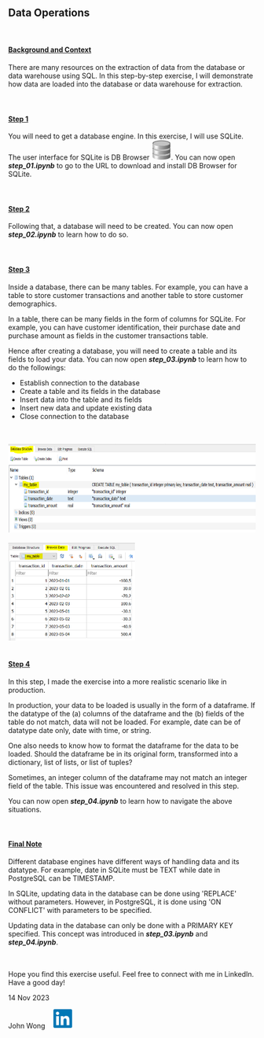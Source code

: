 ## **Data Operations**
<br>

#### <u>**Background and Context**</u>

There are many resources on the extraction of data from the database or data warehouse using SQL. In this step-by-step exercise, I will demonstrate how data are loaded into the database or data warehouse for extraction.
<br>
<br>
<br>

#### <u>**Step 1**</u>

You will need to get a database engine. In this exercise, I will use SQLite. The user interface for SQLite is DB Browser <img src='db_browser.svg' height='40'>. You can now open ***step_01.ipynb*** to go to the URL to download and install DB Browser for SQLite.
<br>
<br>
<br>

#### <u>**Step 2**</u>

Following that, a database will need to be created. You can now open ***step_02.ipynb*** to learn how to do so.
<br>
<br>
<br>

#### <u>**Step 3**</u>

Inside a database, there can be many tables. For example, you can have a table to store customer transactions and another table to store customer demographics.

In a table, there can be many fields in the form of columns for SQLite. For example, you can have customer identification, their purchase date and purchase amount as fields in the customer transactions table.

Hence after creating a database, you will need to create a table and its fields to load your data. You can now open ***step_03.ipynb*** to learn how to do the followings:
* Establish connection to the database
* Create a table and its fields in the database
* Insert data into the table and its fields
* Insert new data and update existing data
* Close connection to the database
<br>
<br>

<img src='step_03a.PNG' height='180'>
<br>
<br>

<img src='step_03b.PNG' height='200'>
<br>
<br>

#### <u>**Step 4**</u>

In this step, I made the exercise into a more realistic scenario like in production.

In production, your data to be loaded is usually in the form of a dataframe. If the datatype of the (a) columns of the dataframe and the (b) fields of the table do not match, data will not be loaded. For example, date can be of datatype date only, date with time, or string.

One also needs to know how to format the dataframe for the data to be loaded. Should the dataframe be in its original form, transformed into a dictionary, list of lists, or list of tuples?

Sometimes, an integer column of the dataframe may not match an integer field of the table. This issue was encountered and resolved in this step.

You can now open ***step_04.ipynb*** to learn how to navigate the above situations.
<br>
<br>
<br>

#### <u>**Final Note**</u>

Different database engines have different ways of handling data and its datatype. For example, date in SQLite must be TEXT while date in PostgreSQL can be TIMESTAMP.

In SQLite, updating data in the database can be done using 'REPLACE' without parameters. However, in PostgreSQL, it is done using 'ON CONFLICT' with parameters to be specified.

Updating data in the database can only be done with a PRIMARY KEY specified. This concept was introduced in ***step_03.ipynb*** and ***step_04.ipynb***.
<br>
<br>
<br>

Hope you find this exercise useful. Feel free to connect with me in LinkedIn. Have a good day!

14 Nov 2023

John Wong &nbsp;&nbsp; [<img src='linkedin.png' height="40"/>](https://www.linkedin.com/in/wongchikeongjohn)
